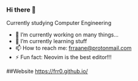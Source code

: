 ### Hi there 👋

Currently studying Computer Engineering

- 🔭 I’m currently working on many things...
- 🌱 I’m currently learning stuff
- 📫 How to reach me: frraane@protonmail.com
- ⚡ Fun fact: Neovim is the best editor!!!

##Website https://frr0.github.io/
